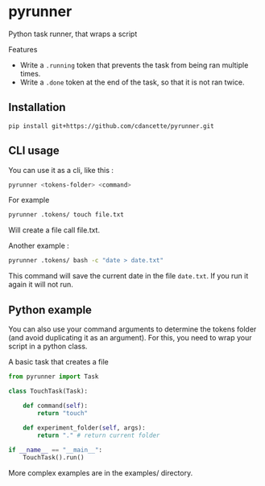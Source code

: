 # pyrunner
Python task runner, that wraps a script

Features
- Write a `.running` token that prevents the task from being ran multiple times.
- Write a `.done` token at the end of the task, so that it is not ran twice.

## Installation

`pip install git+https://github.com/cdancette/pyrunner.git`

## CLI usage

You can use it as a cli, like this : 

```bash
pyrunner <tokens-folder> <command>
```

For example

```bash
pyrunner .tokens/ touch file.txt
```

Will create a file call file.txt.

Another example : 

```bash
pyrunner .tokens/ bash -c "date > date.txt"
```
This command will save the current date in the file `date.txt`. 
If you run it again it will not run.

## Python example

You can also use your command arguments to determine the tokens folder (and avoid duplicating it as an argument).
For this, you need to wrap your script in a python class.

A basic task that creates a file

```python
from pyrunner import Task

class TouchTask(Task):

    def command(self):
        return "touch"
    
    def experiment_folder(self, args):
        return "." # return current folder

if __name__ == "__main__":
    TouchTask().run()
```

More complex examples are in the examples/ directory.
